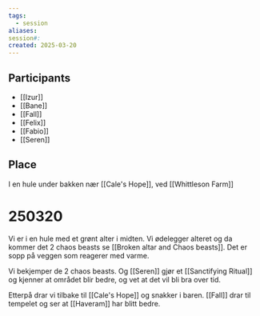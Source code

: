 ```yaml
---
tags:
  - session
aliases: 
session#: 
created: 2025-03-20
---
```


## Participants
- [[Izur]]
- [[Bane]]
- [[Fall]]
- [[Felix]]
- [[Fabio]]
- [[Seren]]

## Place
I en hule under bakken nær [[Cale's Hope]], ved [[Whittleson Farm]]

# 250320
Vi er i en hule med et grønt alter i midten. Vi ødelegger alteret og da kommer det 2 chaos beasts se [[Broken altar and Chaos beasts]]. Det er sopp på veggen som reagerer med varme. 

Vi bekjemper de 2 chaos beasts. Og [[Seren]] gjør et [[Sanctifying Ritual]] og kjenner at området blir bedre, og vet at det vil bli bra over tid.

Etterpå drar vi tilbake til [[Cale's Hope]] og snakker i baren. [[Fall]] drar til tempelet og ser at [[Haveram]] har blitt bedre.